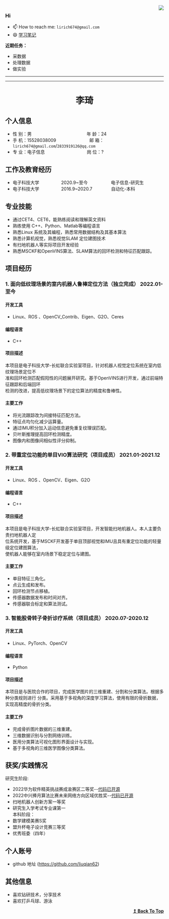 <div >
<img align="right" src="https://github-readme-stats.vercel.app/api?username=liuqian62&show_icons=true&icon_color=CE1D2D&text_color=718096&bg_color=ffffff&hide_title=true" />
</div>

### Hi

- 📫 How to reach me: `lirich674@gmail.com`
- 😄 [学习笔记](https://github.com/liuqian62/notebook)
<!-- - 😄[个人网站](https://liuqian62.github.io/) -->

**近期任务：**

* 采数据
* 处理数据
* 做实验

---
---
 <center>
     <h1>李琦</h1>
 </center>

## 个人信息 

* 性 别：男&emsp;&emsp;&emsp;&emsp;&emsp;&emsp;&emsp;&emsp;&emsp;&emsp;&emsp;&emsp;&ensp;年 龄：24  
* 手 机：15528038009 &emsp;&emsp;&emsp;&emsp;&emsp;&emsp;&emsp; 邮 箱：`lirich674@gmail.com`/`2833919126@qq.com  `
* 专 业：电子信息 &emsp;&emsp;&emsp;&emsp;&emsp;&emsp;&emsp;&emsp;&emsp; 岗 位：?

## 工作及教育经历

<!-- * 前公司&emsp;&emsp;&emsp;&emsp;&emsp;&emsp;&ensp;2019.8~至今&emsp;&emsp;&emsp;&emsp;&emsp; 事业群名字-部门名字        -->
* 电子科技大学&emsp;&emsp;&emsp;&emsp;&emsp;2020.9~至今&emsp;&emsp;&emsp;&emsp;&emsp; 电子信息-研究生         
* 电子科技大学&emsp;&emsp;&emsp;&emsp;&emsp;2016.9~2020.7&emsp;&emsp;&emsp;&emsp; 自动化-本科  

## 专业技能

* 通过CET4、CET6，能熟练阅读和理解英文资料 
* 熟练使用 C++、Python、Matlab等编程语言
* 熟悉Linux 系统及其编程，熟悉常用数据结构及其基本算法
* 熟悉计算机视觉，熟悉视觉SLAM 定位建图技术
* 有扫地机器人等实际项目开发经验
* 熟悉MSCKF和OpenVINS算法、SLAM算法的回环检测和特征匹配跟踪。

## 项目经历





### 1. 面向低纹理场景的室内机器人鲁棒定位方法（独立完成） 2022.01-至今
#### 开发工具
 * Linux、ROS 、OpenCV_Contrib、Eigen、G2O、Ceres 
#### 编程语言
 * C++  
#### 项目描述

本项目是电子科技大学-长虹联合实验室项目，针对机器人视觉定位系统在室内低纹理场景定位不  
准和回环检测匹配假阳性的问题展开研究。基于OpenVINS进行开发，通过前端特征跟踪和后端回环  
检测的改进，提高低纹理场景下的定位算法的精度和鲁棒性。

#### 主要工作 
   * 将光流跟踪改为间接特征匹配方法。
   * 特征点均匀化减少运算量。
   * 通过IMU积分加入运动信息避免重复纹理误匹配。
   * 贝叶斯推理提高回环检测精度。
   * 图像内和图像间相似性评分抑制。

### 2. 带重定位功能的单目VIO算法研究（项目成员） 2021.01-2021.12
#### 开发工具
 * Linux、ROS 、OpenCV、Eigen、G2O 
#### 编程语言
 * C++  
#### 项目描述

本项目是电子科技大学-长虹联合实验室项目，开发智能扫地机器人。本人主要负责扫地机器人定  
位系统开发，基于MSCKF开发基于单目顶部视觉和IMU且具有重定位功能的轻量级定位建图算法，  
使机器人能够在室内场景下稳定定位与建图。

#### 主要工作 
   * 单目特征三角化。
   * 点云生成和发布。
   * 回环检测节点移植。
   * 传感器数据发布和时间对齐。
   * 传感器联合标定和算法测试。

### 3. 智能股骨转子骨折诊疗系统（项目成员） 2020.07-2020.12 
#### 开发工具
 * Linux、PyTorch、OpenCV
#### 编程语言
 * Python 
#### 项目描述

本项目是与医院合作的项目，完成医学图片的三维重建、分割和分类算法。根据多种分类规则进行
分类。采用基于多视角的深度学习算法，使用有限的骨折数据，实现高精度的骨折分类。

#### 主要工作 
   * 完成骨折图片数据的三维重建。
   * 三维数据识别与分割网络训练。
   * 医用分类算法可视化图形界面设计与实现。
   * 基于多视角的三维医学图像分类算法。



## 获奖/实践情况
研究生阶段:
* 2022华为软件精英挑战赛成渝赛区二等奖--[代码已开源](https://github.com/liuqian62/codecraft2022)
* 2022中兴捧月算法比赛未来网络方向区域优胜奖--[代码已开源](https://github.com/liuqian62/zhongxing_second)
* 扫地机器人创新方案一等奖
* 研究生入学考试专业课第一  
本科阶段：
* 数学建模美赛S奖
* 盟升杯电子设计竞赛三等奖
* 优秀班委（四年）


## 个人账号 
* github 地址 (https://github.com/liuqian62)

## 其他信息 
* 喜欢钻研技术，分享技术
* 喜欢打乒乓球、游泳
<div align="right">
    <b><a href="#Hi">↥ Back To Top</a></b>
</div>





